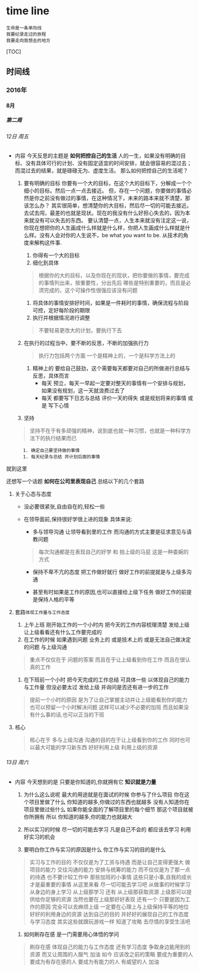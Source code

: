 # time line


    生命是一条单向线 
    我要纪录走过的旅程
    我要走向我想去的地方
[TOC]

## 时间线
### 2016年
#### 8月
##### 第二周
###### 12日 周五
* 内容
今天反思的主题是 **如何把控自己的生活** 
人的一生，如果没有明确的目标、没有具体可行的计划、没有固定适宜的时间安排，就会很容易的混过去；而混过去的结果，就是碌碌无为、虚度生活。
那么如何把控自己的生活呢？
    1. 要有明确的目标
        你要有一个大的目标，在这个大的目标下，分解成一个个细小的目标。然后一点一点去接近。
        但，存在一个问题，你要做的事情必然是你之前没有做过的事情，在这种情况下，未来的路本来就不清楚，那该怎么办？
        其实很简单，想清楚你的大目标，然后尽一切的可能去接近。去试去闯，最差的也就是现状。现在的我没有什么好担心失去的，因为本来就没有可以失去的东西。
        要认清楚一点，人生本来就没有注定这一说，你现在想把你的人生画成什么样就是什么样，你把人生画成什么样就是什么样。没有人会对你的人生说不，be what you want to be.
        从技术的角度来解构这件事.
        1. 你得有一个大的目标
        1. 细化到具体
        > 根据你的大的目标，以及你现在的现状，把你要做的事情，要完成的事情列出来，按重要性，分出先后
哪些是特别重要的，而且是必须完成的，这个可操作性很强应该没有问题

        1. 将具体的事情安排好时间，如果是一件耗时的事情，确保流程与阶段可控，定好每阶段的期限
        1. 执行并根据情况进行调整
        > 不要轻易更改大的计划，要执行下去
    1. 在执行的过程当中，要不断的反思，不断的加强执行力
        > 执行力包括两个方面 一个是精神上的，一个是科学方法上的
        1. 精神上的 要给自己鼓劲，这个需要每天都要对自己的所做进行总结与反思，具体而言
            * 每天 预立，每天一早起一定要对整天的事情有一个安排与规划，如果没有规划，这一天就浪费过去了
            * 每天 都要写下日志与总结 评价一天的得失 或是规划将来的事情 或是 写下心情

     1. 坚持
    > 坚持不在于有多顽强的精神，说到底也就一种习惯，也就是一种科学方法下的执行结果而已

         1. 确定自己要坚持做的事情
         1. 每天纪录与总结 并计划后面的事情

就到这里

还想写一个话题 **如何在公司里表现自己** 总结以下的几个套路

1.  关于心态与态度 

    * 没必要很紧张,自由自在的,轻松一些

    * 在领导面前,保持很好学很上进的现象 具体来说:

        * 多与领导沟通 让领导看到里的工作 而沟通的方式主要是征求意见与请教问题

        > 每次沟通都是在表现自己的好学 和 拍上级的马屁 这是一种委婉的方式

        * 保持不卑不亢的态度 把工作做好就行 做好工作的前提就是与上级多沟通

        * 甚至有时如果是工作的原因,也可以直接给上级下任务 做好工作的前提是保持人格的平等

1. 套路` 体现工作量与工作态度 `
    1. 上午上班 刚开始工作的一个小时内 把今天的工作内容梳理清楚 发给上级 让上级看看还有什么工作要完成的
    1. 在工作的时候 如果遇到问题 业务上的 或是技术上的 或是无法自己做决定的问题 与上级沟通 
    > 重点不仅仅在于 问题的答案 而且在于让上级看到你在工作 而且在很认真的工作
    1. 在下班前一个小时 把今天完成的工作总结 可具体一些 以体现自己的能力与工作量 但没必要太过 发给上级 并询问是否还有进一步的工作 
    > 提前一个小时的原因 是为了让自己掌握主动并让上级能看到你的能力 也可以预留一个小时解决问题 这样可以减少不必要的加班 
    而且如果没有什么事的话,也可以正当的下班

1. 核心

    > 核心在于 多与上级沟通 沟通的目的在于让上级看到你的工作 同时也可以最大可能的学习新东西
    好好利用上级 利用上级的资源

###### 13日 周六
* 内容
今天想到的是 只要是你知道的,你就拥有它 **知识就是力量**
    1. 为什么这么说呢
    最大的用途就是在面试的时候 你参与了什么项目 你在这个项目里做了什么 你知道的越多,你做过的东西也就越多
    没有人知道你在项目里做过些什么 如果你能全面的了解项目里的每个细节 那这个项目就被你所拥有 所以 你知道的越多,你的能力也就越大

    1. 所以实习的时候 尽一切的可能去学习 凡是自己不会的 都应该去学习 利用好实习的机会 

    1. 要明白你工作与实习的原因是什么 你工作与实习的目的是什么 
    > 实习与工作的目的 不仅仅是为了工资与待遇 而是让自己变得更强大 做项目的能力 交往沟通的能力 安排与统筹的能力 
    而不仅仅是为了那一点的待遇 也不要计较工作中 那些加班的小事情 这些只是小事,自我的成长才是最重要的事情
    从这里来看 尽一切可能去学习吧 从做事的时候学习 从身边的身上学习 从上级那学习 还有 从上级那获取资源 上级那可以提供给你足够的资源 当然也要在上级那好好表现 
    还有一个 只要是因为工作的原因 完全可以去麻烦上级 一定要在心理上与上级保持平等的地位
    好好的利用身边的资源 达到自己的目的 并好好的展现自己的工作态度与学习态度
    其实这些就跟玩游戏一样 知道了攻略 去尽情的享受生活吧

    1. 如何刷存在感 是一门需要用心体悟的学问
    > 刷存在感 体现自己的能力与工作态度 还有学习态度 争取身边能用到的资源 而又让周围的人服气 加油
    如今 应该改之前的策略 要成为重要的人 要成为有存在感的人 要成为有能力的人 有威望的人 加油 


            













